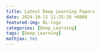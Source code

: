 ```yaml
---
title: Latest Deep Learning Papers
date: 2024-10-11 11:25:28 +0800
featured-img: DL-logo
categories: [Deep_Learning]
tags: [Deep_Learning]
mathjax: Yes
---
```


